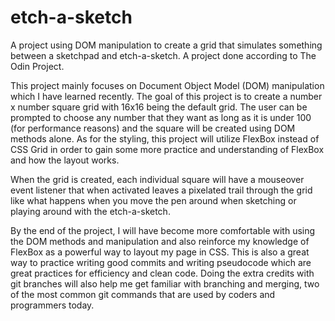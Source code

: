 # etch-a-sketch
A project using DOM manipulation to create a grid that simulates something between a sketchpad and etch-a-sketch. A project done according to The Odin Project.

This project mainly focuses on Document Object Model (DOM) manipulation which I have learned recently. The goal of this project is to create a number x number square grid with 16x16 being the default grid. The user can be prompted to choose any number that they want as long as it is under 100 (for performance reasons) and the square will be created using DOM methods alone. As for the styling, this project will utilize FlexBox instead of CSS Grid in order to gain some more practice and understanding of FlexBox and how the layout works.

When the grid is created, each individual square will have a mouseover event listener that when activated leaves a pixelated trail through the grid like what happens when you move the pen around when sketching or playing around with the etch-a-sketch.

By the end of the project, I will have become more comfortable with using the DOM methods and manipulation and also reinforce my knowledge of FlexBox as a powerful way to layout my page in CSS. This is also a great way to practice writing good commits and writing pseudocode which are great practices for efficiency and clean code. Doing the extra credits with git branches will also help me get familiar with branching and merging, two of the most common git commands that are used by coders and programmers today.